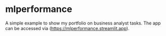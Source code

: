 # mlperformance
A simple example to show my portfolio on business analyst tasks.
The app can be accessed via (https://mlperformance.streamlit.app).
